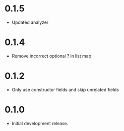 # 0.1.5

* Updated analyzer 

# 0.1.4

* Remove incorrect optional ? in list map

# 0.1.2

* Only use constructor fields and skip unrelated fields

# 0.1.0

* Initial development release.